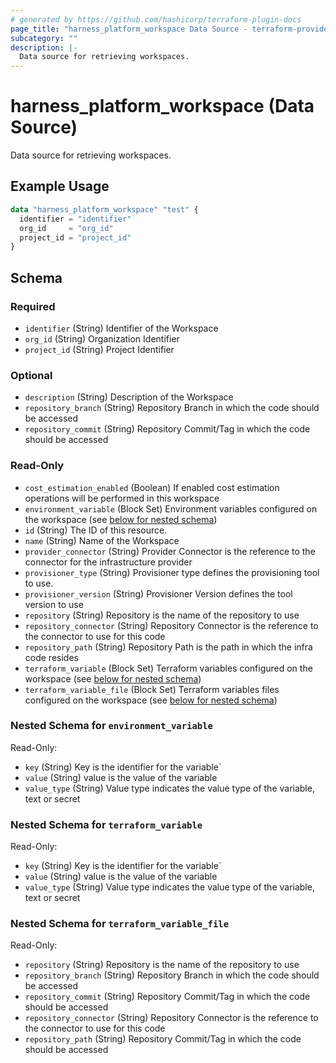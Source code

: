 ```yaml
---
# generated by https://github.com/hashicorp/terraform-plugin-docs
page_title: "harness_platform_workspace Data Source - terraform-provider-harness"
subcategory: ""
description: |-
  Data source for retrieving workspaces.
---
```


# harness_platform_workspace (Data Source)

Data source for retrieving workspaces.

## Example Usage

```terraform
data "harness_platform_workspace" "test" {
  identifier = "identifier"
  org_id     = "org_id"
  project_id = "project_id"
}
```

<!-- schema generated by tfplugindocs -->
## Schema

### Required

- `identifier` (String) Identifier of the Workspace
- `org_id` (String) Organization Identifier
- `project_id` (String) Project Identifier

### Optional

- `description` (String) Description of the Workspace
- `repository_branch` (String) Repository Branch in which the code should be accessed
- `repository_commit` (String) Repository Commit/Tag in which the code should be accessed

### Read-Only

- `cost_estimation_enabled` (Boolean) If enabled cost estimation operations will be performed in this workspace
- `environment_variable` (Block Set) Environment variables configured on the workspace (see [below for nested schema](#nestedblock--environment_variable))
- `id` (String) The ID of this resource.
- `name` (String) Name of the Workspace
- `provider_connector` (String) Provider Connector is the reference to the connector for the infrastructure provider
- `provisioner_type` (String) Provisioner type defines the provisioning tool to use.
- `provisioner_version` (String) Provisioner Version defines the tool version to use
- `repository` (String) Repository is the name of the repository to use
- `repository_connector` (String) Repository Connector is the reference to the connector to use for this code
- `repository_path` (String) Repository Path is the path in which the infra code resides
- `terraform_variable` (Block Set) Terraform variables configured on the workspace (see [below for nested schema](#nestedblock--terraform_variable))
- `terraform_variable_file` (Block Set) Terraform variables files configured on the workspace (see [below for nested schema](#nestedblock--terraform_variable_file))

<a id="nestedblock--environment_variable"></a>
### Nested Schema for `environment_variable`

Read-Only:

- `key` (String) Key is the identifier for the variable`
- `value` (String) value is the value of the variable
- `value_type` (String) Value type indicates the value type of the variable, text or secret


<a id="nestedblock--terraform_variable"></a>
### Nested Schema for `terraform_variable`

Read-Only:

- `key` (String) Key is the identifier for the variable`
- `value` (String) value is the value of the variable
- `value_type` (String) Value type indicates the value type of the variable, text or secret


<a id="nestedblock--terraform_variable_file"></a>
### Nested Schema for `terraform_variable_file`

Read-Only:

- `repository` (String) Repository is the name of the repository to use
- `repository_branch` (String) Repository Branch in which the code should be accessed
- `repository_commit` (String) Repository Commit/Tag in which the code should be accessed
- `repository_connector` (String) Repository Connector is the reference to the connector to use for this code
- `repository_path` (String) Repository Commit/Tag in which the code should be accessed
